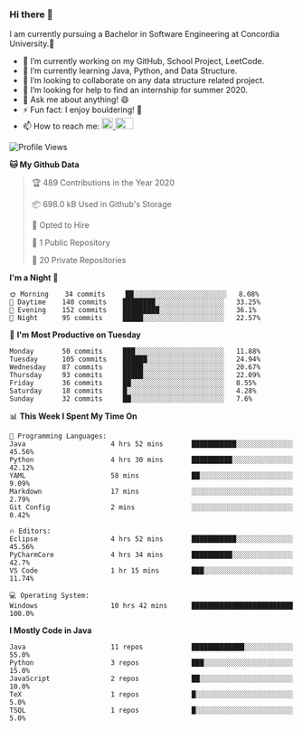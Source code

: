 ### Hi there 👋
I am currently pursuing a Bachelor in Software Engineering at Concordia University.🏫

- 🔭 I’m currently working on my GitHub, School Project, LeetCode.
- 🌱 I’m currently learning Java, Python, and Data Structure.
- 👯 I’m looking to collaborate on any data structure related project.
- 🤔 I’m looking for help to find an internship for summer 2020.
- 💬 Ask me about anything! 😄
- ⚡ Fun fact: I enjoy bouldering! 🧗‍
- 📫 How to reach me: <a href="https://www.linkedin.com/in/siu-tong-ye/" target="_blank"> <img width="20px" width="32" src="https://cdn.jsdelivr.net/npm/simple-icons@v3/icons/linkedin.svg" /> </a> <a href="mailto:SiuTongYe@gmail.com" target="_blank"> <img height="20" width="32" src="https://cdn.jsdelivr.net/npm/simple-icons@v3/icons/gmail.svg" /> </a>

<!--START_SECTION:waka-->
![Profile Views](http://img.shields.io/badge/Profile%20Views-309-blue)

**🐱 My Github Data** 

> 🏆 489 Contributions in the Year 2020
 > 
> 📦 698.0 kB Used in Github's Storage 
 > 
> 💼 Opted to Hire
 > 
> 📜 1 Public Repository 
 > 
> 🔑 20 Private Repositories 

**I'm a Night 🦉** 

```text
🌞 Morning    34 commits     ██░░░░░░░░░░░░░░░░░░░░░░░   8.08% 
🌆 Daytime    140 commits    ████████░░░░░░░░░░░░░░░░░   33.25% 
🌃 Evening    152 commits    █████████░░░░░░░░░░░░░░░░   36.1% 
🌙 Night      95 commits     █████░░░░░░░░░░░░░░░░░░░░   22.57%

```
📅 **I'm Most Productive on Tuesday** 

```text
Monday       50 commits     ███░░░░░░░░░░░░░░░░░░░░░░   11.88% 
Tuesday      105 commits    ██████░░░░░░░░░░░░░░░░░░░   24.94% 
Wednesday    87 commits     █████░░░░░░░░░░░░░░░░░░░░   20.67% 
Thursday     93 commits     █████░░░░░░░░░░░░░░░░░░░░   22.09% 
Friday       36 commits     ██░░░░░░░░░░░░░░░░░░░░░░░   8.55% 
Saturday     18 commits     █░░░░░░░░░░░░░░░░░░░░░░░░   4.28% 
Sunday       32 commits     ██░░░░░░░░░░░░░░░░░░░░░░░   7.6%

```


📊 **This Week I Spent My Time On** 

```text
💬 Programming Languages: 
Java                     4 hrs 52 mins       ███████████░░░░░░░░░░░░░░   45.56% 
Python                   4 hrs 30 mins       ██████████░░░░░░░░░░░░░░░   42.12% 
YAML                     58 mins             ██░░░░░░░░░░░░░░░░░░░░░░░   9.09% 
Markdown                 17 mins             ░░░░░░░░░░░░░░░░░░░░░░░░░   2.79% 
Git Config               2 mins              ░░░░░░░░░░░░░░░░░░░░░░░░░   0.42%

🔥 Editors: 
Eclipse                  4 hrs 52 mins       ███████████░░░░░░░░░░░░░░   45.56% 
PyCharmCore              4 hrs 34 mins       ██████████░░░░░░░░░░░░░░░   42.7% 
VS Code                  1 hr 15 mins        ███░░░░░░░░░░░░░░░░░░░░░░   11.74%

💻 Operating System: 
Windows                  10 hrs 42 mins      █████████████████████████   100.0%

```

**I Mostly Code in Java** 

```text
Java                     11 repos            █████████████░░░░░░░░░░░░   55.0% 
Python                   3 repos             ███░░░░░░░░░░░░░░░░░░░░░░   15.0% 
JavaScript               2 repos             ██░░░░░░░░░░░░░░░░░░░░░░░   10.0% 
TeX                      1 repos             █░░░░░░░░░░░░░░░░░░░░░░░░   5.0% 
TSQL                     1 repos             █░░░░░░░░░░░░░░░░░░░░░░░░   5.0%

```



<!--END_SECTION:waka-->
